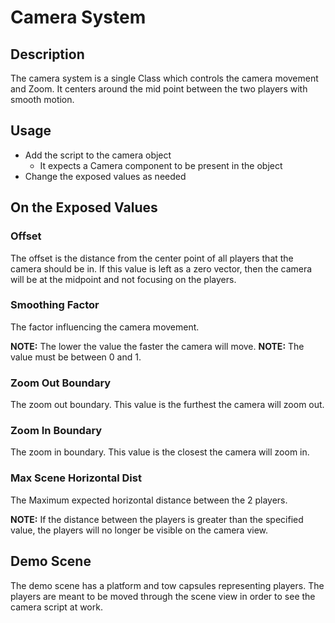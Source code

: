 # Camera System

## Description

The camera system is a single Class which controls the camera movement and Zoom.
It centers around the mid point between the two players with smooth motion.

## Usage

- Add the script to the camera object
	- It expects a Camera component to be present in the object
- Change the exposed values as needed

## On the Exposed Values

### Offset

The offset is the distance from the center point of all players that the camera 
should be in. If this value is left as a zero vector, then the camera will be at 
the midpoint and not focusing on the players. 

### Smoothing Factor

The factor influencing the camera movement.

__NOTE:__ The lower the value the faster the camera will move.
__NOTE:__ The value must be between 0 and 1.

### Zoom Out Boundary

The zoom out boundary. This value is the furthest the camera will zoom out.

### Zoom In Boundary

The zoom in boundary. This value is the closest the camera will zoom in.

### Max Scene Horizontal Dist

The Maximum expected horizontal distance between the 2 players. 

__NOTE:__ If the distance between the players is greater than the specified value, 
the players will no longer be visible on the camera view.

## Demo Scene

The demo scene has a platform and tow capsules representing players. The 
players are meant to be moved through the scene view in order to see the 
camera script at work.
